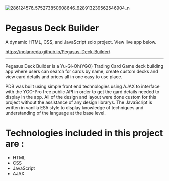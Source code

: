 ![286124576_575273850608646_628913239562546904_n](https://user-images.githubusercontent.com/99226300/192064532-11c7ef99-fa74-428b-91e2-afb5d9831744.png)

# Pegasus Deck Builder

A dynamic HTML, CSS, and JavaScript solo project. View live app below.

https://nolanreda.github.io/Pegasus-Deck-Builder/
___

Pegasus Deck Builder is a Yu-Gi-Oh(YGO) Trading Card Game deck building app where users can search for cards by name, create custom decks and view card details and prices all in one easy to use place. 

PDB was built using simple front end technologies using AJAX to interface with the YGO-Pro free public API in order to get the gard details needed to display in the app. All of the design and layout were done custom for this project without the assistance of any design librarys. The JavaScript is written in vanilla ES5 style to display knowledge of techniques and understanding of the language at the base level. 

# Technologies included in this project are :
  * HTML
  * CSS
  * JavaScript
  * AJAX
